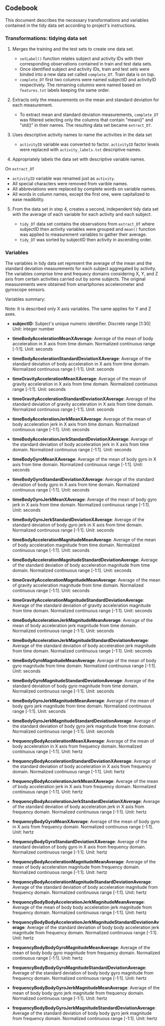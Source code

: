 ## Codebook

This document describes the necessary transformations and variables contained in the 
tidy data set according to project's instructions.

### Transformations: tidying data set

1. Merges the training and the test sets to create one data set.

   * `setLabel()` function relates subject and activity IDs with their corresponding 
      observations contained in train and test data sets.
   * Once identified subject and activity IDs, train and test sets were binded into a 
     new data set called `complete_DT`. Train data is on top.
   * `complete_DT` first two columns were named subjectID and activityID respectively. 
     The remaining columns were named based on `features.txt` labels keeping the same order.
 
2. Extracts only the measurements on the mean and standard deviation for each measurement. 

   *  To extract mean and standard deviation measurements, `complete_DT` was filtered selecting 
   only the columns that contain "mean()" and "std()" in their names. The resulting 
   data set became `extract_DT`.
   
3. Uses descriptive activity names to name the activities in the data set

   *  `activityID` variable was converted to factor. `activityID` factor levels
      were replaced with `activity_labels.txt` descriptive names. 
   
4. Appropriately labels the data set with descriptive variable names. 
  
  On `extract_DT`
  
   * `activityID` variable was renamed just as `activity`.
   * All special characters were removed from varible names.
   * All abbreviations were replaced by complete words on variable names.
   * All words in column names, except the first one, were capitalized to ease 
   readibility.

5. From the data set in step 4, creates a second, independent tidy data set 
   with the average of each variable for each activity and each subject. 
   
   *  `tidy_DT` data set contains the observations from `extract_DT` where subjectID then
      activity variables were grouped and `mean()` function was applied to measurement 
	  variables to gather their average.
   *  `tidy_DT` was sorted by subjectID then activity in ascending order.

### Variables

The variables in tidy data set represent the average of the mean and the standard deviation 
measurements for each subject aggregated by activity. The variables comprise time 
and frequecy domains considering X, Y, and Z axis from certain activities carried out 
by some subjects. The original measurements were obtained from smartphones 
accelerometer and gyroscope sensors.

Variables summary:

Note: It is described only X axis variables. The same applies for Y and Z axes.

* **subjectID**:
  Subject's unique numeric identifier. Discrete range [1:30]
  Unit: integer number
  
* **timeBodyAccelerationMeanXAverage**: 
  Average of the mean of body acceleration in X axis from time domain. Normalized continuous 
  range [-1:1]. 
  Unit: seconds
  
* **timeBodyAccelerationStandardDeviationXAverage**:
  Average of the standard deviation of body acceleration in X axis from time domain. 
  Normalized continuous range [-1:1].
  Unit: seconds
  
* **timeGravityAccelerationMeanXAverage**: 
  Average of the mean of gravity acceleration in X axis from time domain. 
  Normalized continuous range [-1:1].
  Unit: seconds
  
* **timeGravityAccelerationStandardDeviationXAverage**:
  Average of the standard deviation of gravity acceleration in X axis from time domain.
  Normalized continuous range [-1:1].
  Unit: seconds
  
* **timeBodyAccelerationJerkMeanXAverage**:
  Average of the mean of body acceleration jerk in X axis from time domain.
  Normalized continuous range [-1:1].
  Unit: seconds
  
* **timeBodyAccelerationJerkStandardDeviationXAverage**:
  Average of the standard deviation of body acceleration jerk in X axis from time domain.
  Normalized continuous range [-1:1].
  Unit: seconds
  
* **timeBodyGyroMeanXAverage**:
  Average of the mean of body gyro in X axis from time domain.
  Normalized continuous range [-1:1].
  Unit: seconds
  
* **timeBodyGyroStandardDeviationXAverage**:
  Average of the standard deviation of body gyro in X axis from time domain.
  Normalized continuous range [-1:1].
  Unit: seconds

* **timeBodyGyroJerkMeanXAverage**:
  Average of the mean of body gyro jerk in X axis from time domain.
  Normalized continuous range [-1:1].
  Unit: seconds
  
* **timeBodyGyroJerkStandardDeviationXAverage**:
  Average of the standard deviation of body gyro jerk in X axis from time domain.
  Normalized continuous range [-1:1].
  Unit: seconds
  
* **timeBodyAccelerationMagnitudeMeanAverage**:
  Average of the mean of body acceleration magnitude from time domain.
  Normalized continuous range [-1:1].
  Unit: seconds
  
* **timeBodyAccelerationMagnitudeStandardDeviationAverage**:
  Average of the standard deviation of body acceleration magnitude from time domain.
  Normalized continuous range [-1:1].
  Unit: seconds
  
* **timeGravityAccelerationMagnitudeMeanAverage**:
  Average of the mean of gravity acceleration magnitude from time domain.
  Normalized continuous range [-1:1].
  Unit: seconds
  
* **timeGravityAccelerationMagnitudeStandardDeviationAverage**:
  Average of the standard deviation of gravity acceleration magnitude from time domain.
  Normalized continuous range [-1:1].
  Unit: seconds
  
* **timeBodyAccelerationJerkMagnitudeMeanAverage**:
  Average of the mean of body acceleration jerk magnitude from time domain.
  Normalized continuous range [-1:1].
  Unit: seconds
  
* **timeBodyAccelerationJerkMagnitudeStandardDeviationAverage**:
  Average of the standard deviation of body acceleration jerk magnitude from time domain.
  Normalized continuous range [-1:1].
  Unit: seconds
  
* **timeBodyGyroMagnitudeMeanAverage**:
  Average of the mean of body gyro magnitude from time domain.
  Normalized continuous range [-1:1].
  Unit: seconds
  
* **timeBodyGyroMagnitudeStandardDeviationAverage**:
  Average of the standard deviation of body gyro magnitude from time domain.
  Normalized continuous range [-1:1].
  Unit: seconds
  
* **timeBodyGyroJerkMagnitudeMeanAverage**:
  Average of the mean of body gyro jerk magnitude from time domain.
  Normalized continuous range [-1:1].
  Unit: seconds
  
* **timeBodyGyroJerkMagnitudeStandardDeviationAverage**:
  Average of the standard deviation of body gyro jerk magnitude from time domain.
  Normalized continuous range [-1:1].
  Unit: seconds
  
* **frequencyBodyAccelerationMeanXAverage**:
  Average of the mean of body acceleration in X axis from frequency domain.
  Normalized continuous range [-1:1].
  Unit: hertz
 
* **frequencyBodyAccelerationStandardDeviationXAverage**:
  Average of the standard deviation of body acceleration in X axis from frequency domain.
  Normalized continuous range [-1:1].
  Unit: hertz
 
* **frequencyBodyAccelerationJerkMeanXAverage**:
  Average of the mean of body acceleration jerk in X axis from frequency domain.
  Normalized continuous range [-1:1].
  Unit: hertz

* **frequencyBodyAccelerationJerkStandardDeviationXAverage**:
  Average of the standard deviation of body acceleration jerk in X axis from frequency domain.
  Normalized continuous range [-1:1].
  Unit: hertz

* **frequencyBodyGyroMeanXAverage**:
  Average of the mean of body gyro in X axis from frequency domain.
  Normalized continuous range [-1:1].
  Unit: hertz

* **frequencyBodyGyroStandardDeviationXAverage**:
  Average of the standard deviation of body gyro in X axis from frequency domain.
  Normalized continuous range [-1:1].
  Unit: hertz
 
* **frequencyBodyAccelerationMagnitudeMeanAverage**:
  Average of the mean of body acceleration magnitude from frequency domain.
  Normalized continuous range [-1:1].
  Unit: hertz
 
* **frequencyBodyAccelerationMagnitudeStandardDeviationAverage**:
  Average of the standard deviation of body acceleration magnitude from frequency domain.
  Normalized continuous range [-1:1].
  Unit: hertz
 
* **frequencyBodyBodyAccelerationJerkMagnitudeMeanAverage**:
  Average of the mean of body body acceleration jerk magnitude from frequency domain.
  Normalized continuous range [-1:1].
  Unit: hertz
 
* **frequencyBodyBodyAccelerationJerkMagnitudeStandardDeviationAverage**:
  Average of the standard deviation of body body acceleration jerk magnitude from frequency domain.
  Normalized continuous range [-1:1].
  Unit: hertz
 
* **frequencyBodyBodyGyroMagnitudeMeanAverage**:
  Average of the mean of body body gyro magnitude from frequency domain.
  Normalized continuous range [-1:1].
  Unit: hertz
 
* **frequencyBodyBodyGyroMagnitudeStandardDeviationAverage**:
  Average of the standard deviation of body body gyro magnitude from frequency domain.
  Normalized continuous range [-1:1].
  Unit: hertz
 
* **frequencyBodyBodyGyroJerkMagnitudeMeanAverage**:
  Average of the mean of body body gyro jerk magnitude from frequency domain.
  Normalized continuous range [-1:1].
  Unit: hertz
  
* **frequencyBodyBodyGyroJerkMagnitudeStandardDeviationAverage**:
  Average of the standard deviation of body body gyro jerk magnitude from frequency domain.
  Normalized continuous range [-1:1].
  Unit: hertz